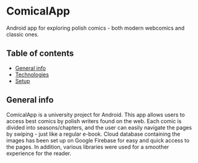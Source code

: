 # ComicalApp
Android app for exploring polish comics - both modern webcomics and classic ones.

## Table of contents
* [General info](#general-info)
* [Technologies](#technologies)
* [Setup](#setup)

## General info


ComicalApp is a university project for Android. This app allows users to access best comics by polish writers found on the web. Each comic is divided into seasons/chapters, and the user can easily navigate the pages by swiping - just like a regular e-book. Cloud database containing the images has been set up on Google Firebase for easy and quick access to the pages. In addition, various libraries were used for a smoother experience for the reader.
